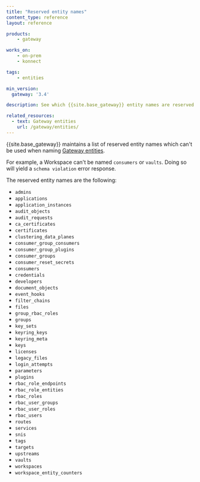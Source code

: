 ```yaml
---
title: "Reserved entity names"
content_type: reference
layout: reference

products:
    - gateway

works_on:
    - on-prem
    - konnect

tags:
    - entities

min_version:
  gateway: '3.4'

description: See which {{site.base_gateway}} entity names are reserved.

related_resources:
  - text: Gateway entities
    url: /gateway/entities/
---
```


{{site.base_gateway}} maintains a list of reserved entity names which can't be used when naming [Gateway entities](/gateway/entities/).

For example, a Workspace can't be named `consumers` or `vaults`. Doing so will yield a `schema violation` error response.

The reserved entity names are the following:

* `admins`
* `applications`
* `application_instances`
* `audit_objects`
* `audit_requests`
* `ca_certificates`
* `certificates`
* `clustering_data_planes`
* `consumer_group_consumers`
* `consumer_group_plugins`
* `consumer_groups`
* `consumer_reset_secrets`
* `consumers`
* `credentials`
* `developers`
* `document_objects`
* `event_hooks`
* `filter_chains`
* `files`
* `group_rbac_roles`
* `groups`
* `key_sets`
* `keyring_keys`
* `keyring_meta`
* `keys`
* `licenses`
* `legacy_files`
* `login_attempts`
* `parameters`
* `plugins`
* `rbac_role_endpoints`
* `rbac_role_entities`
* `rbac_roles`
* `rbac_user_groups`
* `rbac_user_roles`
* `rbac_users`
* `routes`
* `services`
* `snis`
* `tags`
* `targets`
* `upstreams`
* `vaults`
* `workspaces`
* `workspace_entity_counters`
